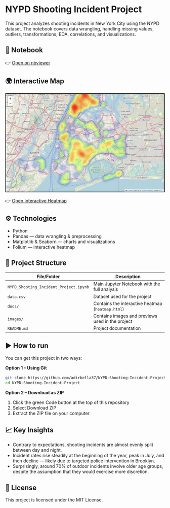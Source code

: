 # NYPD Shooting Incident Project

This project analyzes shooting incidents in New York City using the NYPD dataset.
The notebook covers data wrangling, handling missing values, outliers, transformations, EDA, correlations, and visualizations.

## 📓 Notebook
👉 [Open on nbviewer](https://nbviewer.org/url/raw.githubusercontent.com/adirbella37/NYPD-Shooting-Incident-Project/main/NYPD_Shooting_Incident_Project.ipynb)

## 🌍 Interactive Map
![Heatmap preview](images/heatmap_preview.png)

👉 [Open Interactive Heatmap](https://adirbella37.github.io/NYPD-Shooting-Incident-Project/heatmap.html)

## ⚙️ Technologies
- Python 
- Pandas — data wrangling & preprocessing
- Matplotlib & Seaborn — charts and visualizations
- Folium — interactive heatmap

## 📂 Project Structure

| File/Folder   | Description                                  |
|---------------|----------------------------------------------|
| `NYPD_Shooting_Incident_Project.ipynb` | Main Jupyter Notebook with the full analysis |
| `data.csv`    | Dataset used for the project                 |
| `docs/`       | Contains the interactive heatmap (`heatmap.html`) |
| `images/`     | Contains images and previews used in the project |
| `README.md`   | Project documentation                        |



## ▶️ How to run

You can get this project in two ways:

**Option 1 – Using Git**

```bash
git clone https://github.com/adirbella37/NYPD-Shooting-Incident-Project.git
cd NYPD-Shooting-Incident-Project
```

**Option 2 – Download as ZIP**

  1. Click the green Code button at the top of this repository
  2. Select Download ZIP
  3. Extract the ZIP file on your computer

## 📈 Key Insights
- Contrary to expectations, shooting incidents are almost evenly split between day and night.  
- Incident rates rise steadily at the beginning of the year, peak in July, and then decline — likely due to targeted police intervention in Brooklyn.  
- Surprisingly, around 70% of outdoor incidents involve older age groups, despite the assumption that they would exercise more discretion.  


## 📜 License
This project is licensed under the MIT License.

